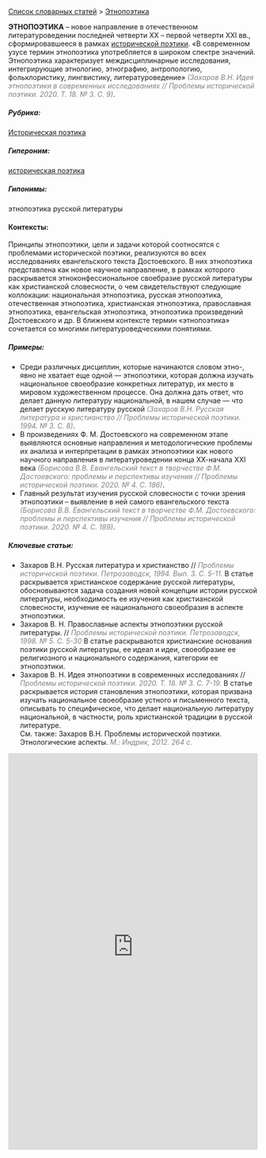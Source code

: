 <style>
st { color: Gray;
  font-style: italic;}
</style>

[Список словарных статей](https://thesaurus-dostoevsky.github.io/Thesaurus/) > [Этнопоэтика](этнопоэтика.md) 

**ЭТНОПОЭТИКА** – новое направление в отечественном литературоведении последней четверти ХХ – первой четверти ХХI вв., сформировавшееся в рамках [исторической поэтики](историческая_поэтика.md). «В современном узусе термин этнопоэтика употребляется в широком спектре значений. Этнопоэтика характеризует междисциплинарные исследования, интегрирующие этнологию, этнографию, антропологию, фольклористику, лингвистику, литературоведение» <st>(Захаров В.Н. Идея этнопоэтики в современных исследованиях // Проблемы исторической поэтики. 2020. Т. 18. № 3. С. 9)</st>.
##### Рубрика:
[Историческая поэтика](histpoe.md)
##### Гипероним:
[историческая поэтика](историческая_поэтика.md)
##### Гипонимы:
этнопоэтика русской литературы
#### Контексты:  
Принципы этнопоэтики, цели и задачи которой соотносятся с проблемами исторической поэтики, реализуются во всех исследованиях евангельского текста Достоевского. В них этнопоэтика представлена как новое научное направление, в рамках которого раскрывается этноконфессиональное своебразие русской литературы как христианской словесности, о чем свидетельствуют следующие коллокации: национальная этнопоэтика,  русская этнопоэтика, отечественная этнопоэтика, христианская этнопоэтика, православная этнопоэтика, евангельская этнопоэтика, этнопоэтика произведений Достоевского и др. В ближнем контексте термин «этнопоэтика» сочетается со многими литературоведческими понятиями. 
##### Примеры:
* Среди различных дисциплин, которые начинаются словом этно-, явно не хватает еще одной — этнопоэтики, которая должна изучать национальное своеобразие конкретных литератур, их место в мировом художественном процессе. Она должна дать ответ, что делает данную литературу национальной, в нашем случае — что делает русскую литературу русской <st>(Захаров В.Н. Русская литература и христианство // Проблемы исторической поэтики. 1994. № 3. С. 8)</st>.
* В произведениях Ф. М. Достоевского на современном этапе выявляются основные направления и методологические проблемы их анализа и интерпретации в рамках этнопоэтики как нового научного направления в литературоведении конца ХХ-начала ХХI века <st>(Борисова В.В. Евангельский текст в творчестве Ф.М. Достоевского: проблемы и перспективы изучения // Проблемы исторической поэтики. 2020. № 4. С. 186)</st>.
* Главный результат изучения русской словесности с точки зрения этнопоэтики – выявление в ней самого евангельского текста <st>(Борисова В.В. Евангельский текст в творчестве Ф.М. Достоевского: проблемы и перспективы изучения // Проблемы исторической поэтики. 2020. № 4. С. 189)</st>.
##### Ключевые статьи:
* Захаров В.Н. Русская литература и христианство // <st>Проблемы исторической поэтики. Петрозаводск, 1994. Вып. 3. С. 5-11. </st> В статье раскрывается христианское содержание русской литературы, обосновываются задача создания новой концепции истории русской литературы, необходимость ее изучения как христианской словесности, изучение ее национального своеобразия в аспекте этнопоэтики.
* Захаров В. Н. Православные аспекты этнопоэтики русской литературы. //<st> Проблемы исторической поэтики. Петрозаводск, 1998. № 5. С. 5-30</st> В статье раскрываются христианские основания поэтики русской литературы, ее идеал и идеи, своеобразие ее религиозного и национального содержания, категории ее этнопоэтики.
* Захаров В. Н. Идея этнопоэтики в современных исследованиях // <st> Проблемы исторической поэтики.  2020. Т. 18. № 3. С. 7-19.</st> В статье раскрывается история становления этнопоэтики, которая призвана изучать национальное своеобразие устного и письменного текста, описывать то специфическое, что делает национальную литературу национальной, в частности, роль  христианской традиции в русской литературе.  
См. также: Захаров В.Н. Проблемы исторической поэтики. Этнологические аспекты. <st>М.: Индрик, 2012. 264 с.</st>

<iframe src="https://thesaurus-dostoevsky.github.io/nk/этнопоэтика.html" style="border:0px;width:100%;height:800px" allowfullscreen="true" webkitallowfullscreen="true" mozallowfullscreen="true">

